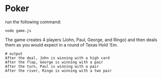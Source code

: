 # Poker
run the following command:

```
node game.js
```

The game creates 4 players (John, Paul, George, and Ringo) and then deals them as you would expect in a round of Texas Hold 'Em.


```
# output
After the deal, John is winning with a high card
After the flop, George is winning with a pair
After the turn, Paul is winning with a pair
After the river, Ringo is winning with a two pair
```

